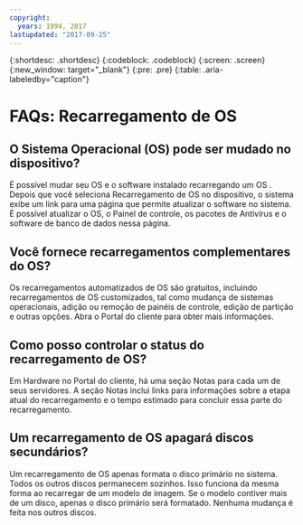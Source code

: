 ```yaml
---
copyright:
  years: 1994, 2017
lastupdated: "2017-09-25"
---
```


{:shortdesc: .shortdesc}
{:codeblock: .codeblock}
{:screen: .screen}
{:new_window: target="_blank"}
{:pre: .pre}
{:table: .aria-labeledby="caption"}

# FAQs: Recarregamento de OS

## O Sistema Operacional (OS) pode ser mudado no dispositivo?

É possível mudar seu OS e o software instalado recarregando um OS <!--[OS Reload](perform-os-reload-device.html){:new_window}-->. Depois que você seleciona Recarregamento de OS no dispositivo, o sistema exibe um link para uma página que permite atualizar o software no sistema. É possível atualizar o OS, o Painel de controle, os pacotes de Antivírus e o software de banco de dados nessa página.

## Você fornece recarregamentos complementares do OS?

Os recarregamentos automatizados de OS são gratuitos, incluindo recarregamentos de OS customizados, tal como mudança de sistemas operacionais, adição ou remoção de painéis de controle, edição de partição e outras opções. Abra o Portal do cliente para obter mais informações.

## Como posso controlar o status do recarregamento de OS?

Em Hardware no Portal do cliente, há uma seção Notas para cada um de seus servidores. A seção Notas inclui links para informações sobre a etapa atual do recarregamento e o tempo estimado para concluir essa parte do recarregamento.

## Um recarregamento de OS apagará discos secundários?

Um recarregamento de OS apenas formata o disco primário no sistema. Todos os outros discos permanecem sozinhos. Isso funciona da mesma forma ao recarregar de um modelo de imagem. Se o modelo contiver mais de um disco, apenas o disco primário será formatado. Nenhuma mudança é feita nos outros discos.
